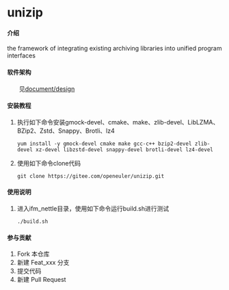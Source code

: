 # unizip

#### 介绍
the framework of integrating existing archiving libraries into unified program interfaces

#### 软件架构
&emsp;&emsp;见[document/design](./document/design.md)


#### 安装教程

1. 执行如下命令安装gmock-devel、cmake、make、zlib-devel、LibLZMA、BZip2、Zstd、Snappy、Brotli、lz4
    ```
    yum install -y gmock-devel cmake make gcc-c++ bzip2-devel zlib-devel xz-devel libzstd-devel snappy-devel brotli-devel lz4-devel
    ```
2.  使用如下命令clone代码
    ```
    git clone https://gitee.com/openeuler/unizip.git
    ```


#### 使用说明

1.  进入ifm_nettle目录，使用如下命令运行build.sh进行测试
    ```
    ./build.sh
    ```

#### 参与贡献

1.  Fork 本仓库
2.  新建 Feat_xxx 分支
3.  提交代码
4.  新建 Pull Request
